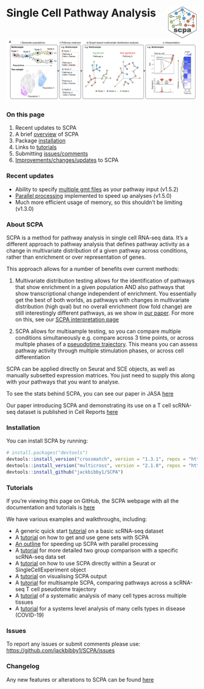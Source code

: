 
<!-- README.md is generated from README.Rmd. Please edit that file -->
<!-- badges: start -->
<!-- badges: end -->

# Single Cell Pathway Analysis <img src="man/figures/logo.png" align="right" width=80px/>

![](man/figures/scpa_outline.png)

### On this page

1.  Recent updates to SCPA
2.  A brief [overview](https://jackbibby1.github.io/SCPA/#about-scpa) of
    SCPA
3.  Package
    [installation](https://jackbibby1.github.io/SCPA/#installation)
4.  Links to [tutorials](https://jackbibby1.github.io/SCPA/#tutorials)
5.  Submitting
    [issues/comments](https://jackbibby1.github.io/SCPA/#issues)
6.  [Improvements/changes/updates](https://jackbibby1.github.io/SCPA/news/index.html)
    to SCPA

### Recent updates

- Ability to specify [multiple gmt
  files](https://jackbibby1.github.io/SCPA/articles/using_gene_sets.html#using-a-gmt-file)
  as your pathway input (v1.5.2)
- [Parallel
  processing](https://jackbibby1.github.io/SCPA/articles/parallel_implementation.html)
  implemented to speed up analyses (v1.5.0)
- Much more efficient usage of memory, so this shouldn’t be limiting
  (v1.3.0)

### About SCPA

SCPA is a method for pathway analysis in single cell RNA-seq data. It’s
a different approach to pathway analysis that defines pathway activity
as a change in multivariate distribution of a given pathway across
conditions, rather than enrichment or over representation of genes.

This approach allows for a number of benefits over current methods:

1.  Multivariate distribution testing allows for the identification of
    pathways that show enrichment in a given population AND also
    pathways that show transcriptional change independent of enrichment.
    You essentially get the best of both worlds, as pathways with
    changes in multivariate distribution (high qval) but no overall
    enrichment (low fold change) are still interestingly different
    pathways, as we show in [our
    paper](https://www.cell.com/cell-reports/fulltext/S2211-1247(22)01571-6).
    For more on this, see our [SCPA interpretation
    page](https://jackbibby1.github.io/SCPA/articles/interpreting_scpa_output.html)

2.  SCPA allows for multisample testing, so you can compare multiple
    conditions simultaneously e.g. compare across 3 time points, or
    across multiple phases of a [pseuodotime
    trajectory](https://jackbibby1.github.io/SCPA/articles/pseudotime.html).
    This means you can assess pathway activity through multiple
    stimulation phases, or across cell differentiation

SCPA can be applied directly on Seurat and SCE objects, as well as
manually subsetted expression matrices. You just need to supply this
along with your pathways that you want to analyse.

To see the stats behind SCPA, you can see our paper in JASA
[here](https://www.tandfonline.com/doi/full/10.1080/01621459.2020.1791131)

Our paper introducing SCPA and demonstrating its use on a T cell
scRNA-seq dataset is published in Cell Reports
[here](https://www.cell.com/cell-reports/fulltext/S2211-1247(22)01571-6)

### Installation

You can install SCPA by running:

``` r
# install.packages("devtools")
devtools::install_version("crossmatch", version = "1.3.1", repos = "http://cran.us.r-project.org")
devtools::install_version("multicross", version = "2.1.0", repos = "http://cran.us.r-project.org")
devtools::install_github("jackbibby1/SCPA")
```

### Tutorials

If you’re viewing this page on GitHub, the SCPA webpage with all the
documentation and tutorials is
[here](https://jackbibby1.github.io/SCPA/)

We have various examples and walkthroughs, including:

- A generic quick start
  [tutorial](https://jackbibby1.github.io/SCPA/articles/quick_start.html)
  on a basic scRNA-seq dataset
- A
  [tutorial](https://jackbibby1.github.io/SCPA/articles/using_gene_sets.html)
  on how to get and use gene sets with SCPA
- [An
  outline](https://jackbibby1.github.io/SCPA/articles/parallel_implementation.html)
  for speeding up SCPA with parallel processing
- A
  [tutorial](https://jackbibby1.github.io/SCPA/articles/comparing_two_populations.html)
  for more detailed two group comparison with a specific scRNA-seq data
  set
- A
  [tutorial](https://jackbibby1.github.io/SCPA/articles/seurat_comparison.html)
  on how to use SCPA directly within a Seurat or SingleCellExperiment
  object
- A
  [tutorial](https://jackbibby1.github.io/SCPA/articles/visualisation.html)
  on visualising SCPA output
- A
  [tutorial](https://jackbibby1.github.io/SCPA/articles/pseudotime.html)
  for multisample SCPA, comparing pathways across a scRNA-seq T cell
  pseudotime trajectory
- A
  [tutorial](https://jackbibby1.github.io/SCPA/articles/systematic_tissue_comparison.html)
  of a systematic analysis of many cell types across multiple tissues
- A
  [tutorial](https://jackbibby1.github.io/SCPA/articles/disease_comparison.html)
  for a systems level analysis of many cells types in disease (COVID-19)

### Issues

To report any issues or submit comments please use:
<https://github.com/jackbibby1/SCPA/issues>

### Changelog

Any new features or alterations to SCPA can be found
[here](https://jackbibby1.github.io/SCPA/news/index.html)
